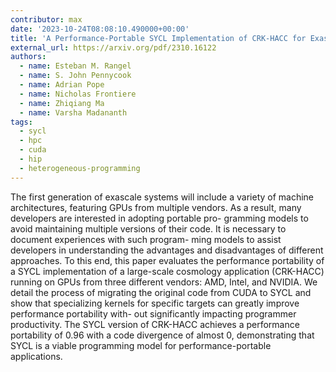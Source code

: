 ```yaml
---
contributor: max
date: '2023-10-24T08:08:10.490000+00:00'
title: 'A Performance-Portable SYCL Implementation of CRK-HACC for Exascale'
external_url: https://arxiv.org/pdf/2310.16122
authors:
  - name: Esteban M. Rangel
  - name: S. John Pennycook
  - name: Adrian Pope
  - name: Nicholas Frontiere
  - name: Zhiqiang Ma
  - name: Varsha Madananth
tags:
  - sycl
  - hpc
  - cuda
  - hip
  - heterogeneous-programming
---
```


The first generation of exascale systems will include a variety of machine architectures, featuring GPUs from multiple vendors.
As a result, many developers are interested in adopting portable pro- gramming models to avoid maintaining multiple versions of 
their code. It is necessary to document experiences with such program- ming models to assist developers in understanding the advantages and 
disadvantages of different approaches.
To this end, this paper evaluates the performance portability of a SYCL implementation of a large-scale cosmology application (CRK-HACC) 
running on GPUs from three different vendors: AMD, Intel, and NVIDIA. We detail the process of migrating the original code from CUDA to 
SYCL and show that specializing kernels for specific targets can greatly improve performance portability with- out significantly impacting 
programmer productivity. The SYCL version of CRK-HACC achieves a performance portability of 0.96 with a code divergence of almost 0, 
demonstrating that SYCL is a viable programming model for performance-portable applications.
